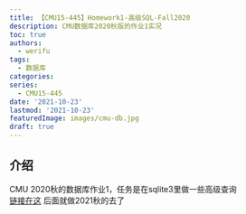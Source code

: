 ```yaml
---
title: 【CMU15-445】Homework1-高级SQL-Fall2020
description: CMU数据库2020秋版的作业1实况
toc: true
authors:
  - werifu
tags: 
  - 数据库
categories:
series:
  - CMU15-445
date: '2021-10-23'
lastmod: '2021-10-23'
featuredImage: images/cmu-db.jpg
draft: true
---
```

## 介绍
CMU 2020秋的数据库作业1，任务是在sqlite3里做一些高级查询<br>
[链接在这](https://15445.courses.cs.cmu.edu/fall2020/homework1/)
后面就做2021秋的去了